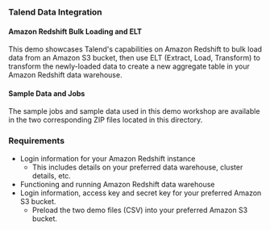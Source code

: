 ### Talend Data Integration

#### Amazon Redshift Bulk Loading and ELT 

This demo showcases Talend's capabilities on Amazon Redshift to bulk load data from an Amazon S3 bucket, then use ELT (Extract, Load, Transform) to transform the newly-loaded data to create a new aggregate table in your Amazon Redshift data warehouse.

#### Sample Data and Jobs

The sample jobs and sample data used in this demo workshop are available in the two corresponding ZIP files located in this directory.

### Requirements

- Login information for your Amazon Redshift instance
   - This includes details on your preferred data warehouse, cluster details, etc.
- Functioning and running Amazon Redshift data warehouse
- Login information, access key and secret key for your preferred Amazon S3 bucket.
   - Preload the two demo files (CSV) into your preferred Amazon S3 bucket.
